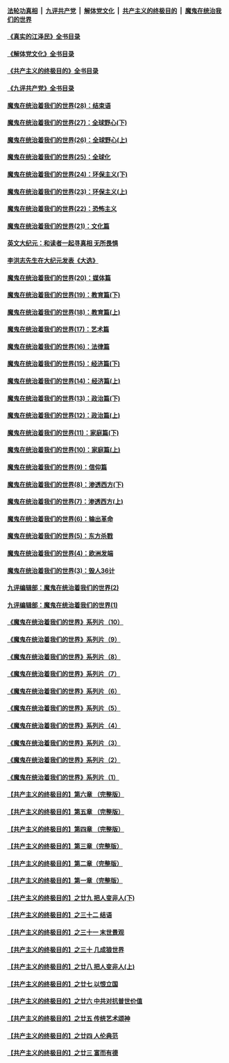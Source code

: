 ####  [法轮功真相](../../../../basic/blob/master/README.md?t=09011131) &nbsp;|&nbsp; [九评共产党](../../../../9ping.md/blob/master/README.md?t=09011131) &nbsp;|&nbsp; [解体党文化](../../../../jtdwh.md/blob/master/README.md?t=09011131)  &nbsp;|&nbsp; [共产主义的终极目的](../../../../gczydzjmd.md/blob/master/README.md?t=09011131) &nbsp;|&nbsp; [魔鬼在统治我们的世界](../../../../mgztzwmdsj.md/blob/master/README.md?t=09011131) 

#### [《真实的江泽民》全书目录](../pages/nsc422/n13721399.md?t=09011131) 

#### [《解体党文化》全书目录](../pages/nsc422/n13721157.md?t=09011131) 

#### [《共产主义的终极目的》全书目录](../pages/nsc422/n13721048.md?t=09011131) 

#### [《九评共产党》全书目录](../pages/nsc422/n13708085.md?t=09011131) 

#### [魔鬼在统治着我们的世界(28)：结束语](../pages/nsc422/n10936246.md?t=09011131) 

#### [魔鬼在统治着我们的世界(27)：全球野心(下)](../pages/nsc422/n10928319.md?t=09011131) 

#### [魔鬼在统治着我们的世界(26)：全球野心(上)](../pages/nsc422/n10900318.md?t=09011131) 

#### [魔鬼在统治着我们的世界(25)：全球化](../pages/nsc422/n10788205.md?t=09011131) 

#### [魔鬼在统治着我们的世界(24)：环保主义(下)](../pages/nsc422/n10695307.md?t=09011131) 

#### [魔鬼在统治着我们的世界(23)：环保主义(上)](../pages/nsc422/n10688613.md?t=09011131) 

#### [魔鬼在统治着我们的世界(22)：恐怖主义](../pages/nsc422/n10614727.md?t=09011131) 

#### [魔鬼在统治着我们的世界(21)：文化篇](../pages/nsc422/n10597706.md?t=09011131) 

#### [英文大纪元：和读者一起寻真相 无所畏惧](../pages/nsc422/n12542027.md?t=09011131) 

#### [李洪志先生在大纪元发表《大选》](../pages/nsc422/n12534746.md?t=09011131) 

#### [魔鬼在统治着我们的世界(20)：媒体篇](../pages/nsc422/n10586579.md?t=09011131) 

#### [魔鬼在统治着我们的世界(19)：教育篇(下)](../pages/nsc422/n10564808.md?t=09011131) 

#### [魔鬼在统治着我们的世界(18)：教育篇(上)](../pages/nsc422/n10526970.md?t=09011131) 

#### [魔鬼在统治着我们的世界(17)：艺术篇](../pages/nsc422/n10499093.md?t=09011131) 

#### [魔鬼在统治着我们的世界(16)：法律篇](../pages/nsc422/n10485969.md?t=09011131) 

#### [魔鬼在统治着我们的世界(15)：经济篇(下)](../pages/nsc422/n10469975.md?t=09011131) 

#### [魔鬼在统治着我们的世界(14)：经济篇(上)](../pages/nsc422/n10457370.md?t=09011131) 

#### [魔鬼在统治着我们的世界(13)：政治篇(下)](../pages/nsc422/n10448270.md?t=09011131) 

#### [魔鬼在统治着我们的世界(12)：政治篇(上)](../pages/nsc422/n10444576.md?t=09011131) 

#### [魔鬼在统治着我们的世界(11)：家庭篇(下)](../pages/nsc422/n10440961.md?t=09011131) 

#### [魔鬼在统治着我们的世界(10)：家庭篇(上)](../pages/nsc422/n10435448.md?t=09011131) 

#### [魔鬼在统治着我们的世界(9)：信仰篇](../pages/nsc422/n10432159.md?t=09011131) 

#### [魔鬼在统治着我们的世界(8)：渗透西方(下)](../pages/nsc422/n10429603.md?t=09011131) 

#### [魔鬼在统治着我们的世界(7)：渗透西方(上)](../pages/nsc422/n10426013.md?t=09011131) 

#### [魔鬼在统治着我们的世界(6)：输出革命](../pages/nsc422/n10421536.md?t=09011131) 

#### [魔鬼在统治着我们的世界(5)：东方杀戮](../pages/nsc422/n10417707.md?t=09011131) 

#### [魔鬼在统治着我们的世界(4)：欧洲发端](../pages/nsc422/n10414890.md?t=09011131) 

#### [魔鬼在统治着我们的世界(3)：毁人36计](../pages/nsc422/n10411583.md?t=09011131) 

#### [九评编辑部：魔鬼在统治着我们的世界(2)](../pages/nsc422/n10410036.md?t=09011131) 

#### [九评编辑部：魔鬼在统治着我们的世界(1)](../pages/nsc422/n10406825.md?t=09011131) 

#### [《魔鬼在统治着我们的世界》系列片（10）](../pages/nsc422/n12292670.md?t=09011131) 

#### [《魔鬼在统治着我们的世界》系列片（9）](../pages/nsc422/n12290859.md?t=09011131) 

#### [《魔鬼在统治着我们的世界》系列片（8）](../pages/nsc422/n12287445.md?t=09011131) 

#### [《魔鬼在统治着我们的世界》系列片（7）](../pages/nsc422/n12283425.md?t=09011131) 

#### [《魔鬼在统治着我们的世界》系列片（6）](../pages/nsc422/n12282314.md?t=09011131) 

#### [《魔鬼在统治着我们的世界》系列片（5）](../pages/nsc422/n12281419.md?t=09011131) 

#### [《魔鬼在统治着我们的世界》系列片（4）](../pages/nsc422/n12274024.md?t=09011131) 

#### [《魔鬼在统治着我们的世界》系列片（3）](../pages/nsc422/n12271322.md?t=09011131) 

#### [《魔鬼在统治着我们的世界》系列片（2）](../pages/nsc422/n12269049.md?t=09011131) 

#### [《魔鬼在统治着我们的世界》系列片（1）](../pages/nsc422/n12267575.md?t=09011131) 

#### [【共产主义的终极目的】第六章 （完整版）](../pages/nsc422/n11428913.md?t=09011131) 

#### [【共产主义的终极目的】第五章 （完整版）](../pages/nsc422/n11428912.md?t=09011131) 

#### [【共产主义的终极目的】第四章 （完整版）](../pages/nsc422/n11428907.md?t=09011131) 

#### [【共产主义的终极目的】第三章（完整版）](../pages/nsc422/n11428848.md?t=09011131) 

#### [【共产主义的终极目的】第二章（完整版）](../pages/nsc422/n11428831.md?t=09011131) 

#### [【共产主义的终极目的】第一章（完整版）](../pages/nsc422/n11417651.md?t=09011131) 

#### [【共产主义的终极目的】之廿九 把人变非人(下)](../pages/nsc422/n11344140.md?t=09011131) 

#### [【共产主义的终极目的】之三十二 结语](../pages/nsc422/n11360535.md?t=09011131) 

#### [【共产主义的终极目的】之三十一 末世景观](../pages/nsc422/n11351129.md?t=09011131) 

#### [【共产主义的终极目的】之三十 几成狼世界](../pages/nsc422/n11348280.md?t=09011131) 

#### [【共产主义的终极目的】之廿八 把人变非人(上)](../pages/nsc422/n11340492.md?t=09011131) 

#### [【共产主义的终极目的】之廿七 以恨立国](../pages/nsc422/n11336944.md?t=09011131) 

#### [【共产主义的终极目的】之廿六 中共对抗普世价值](../pages/nsc422/n11324785.md?t=09011131) 

#### [【共产主义的终极目的】之廿五 传统艺术颂神](../pages/nsc422/n11296396.md?t=09011131) 

#### [【共产主义的终极目的】之廿四 人伦典范](../pages/nsc422/n11296397.md?t=09011131) 

#### [【共产主义的终极目的】之廿三 富而有德](../pages/nsc422/n11283598.md?t=09011131) 

